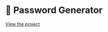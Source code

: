 <h1>🔑 Password Generator</h1>

<body><a href="https://sunny-cactus-69a781.netlify.app/" target="_blank">View the project</a></body>

